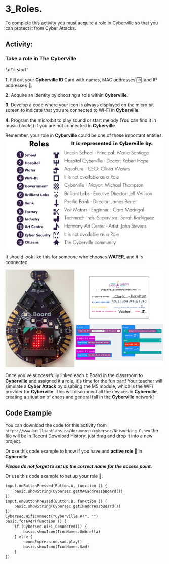 # 3_Roles. 

To complete this activity you must acquire a role in Cyberville so that you can protect it from Cyber Attacks.

## Activity:
### Take a role in The Cyberville

*Let's start!*

__1.__ Fill out your __Cyberville ID__ Card with names, MAC addresses 🆔, and IP addresses 📮.

__2.__ Acquire an identity by choosing a role within __Cyberville__.

__3.__ Develop a code where your icon is always displayed on the micro:bit screen to indicate that you are connected to Wi-Fi in __Cyberville__.

__4.__ Program the micro:bit to play sound or  start melody (You can find it in music blocks) if you are not connected in __Cyberville__.

Remember, your role in __Cyberville__ could be one of those important entities. 
![Rol](https://github.com/Brilliant-Labs/code.bl/blob/code_alpha/packaged/docs/static/mb/projects/bboard-tutorials-cyberville/Networking/3_Role/Rol.png?raw=true "Rol")

It should look like this for someone who chooses __WATER__, and it is connected.

![Step10](https://github.com/Brilliant-Labs/code.bl/blob/code_alpha/packaged/docs/static/mb/projects/bboard-tutorials-cyberville/Networking/3_Role/Step10.png?raw=true "Step10")

Once you've successfully linked each b.Board in the classroom to __Cyberville__ and assigned it a role, it's time for the fun part! Your teacher will simulate a __Cyber Attack__ by disabling the M5 module, which is the WiFi provider for __Cyberville__. This will disconnect all the devices in __Cyberville__, creating a situation of chaos and general fall in the __Cyberville__ network!

## Code Example

You can download the code for this activity from `https://www.brilliantlabs.ca/documents/cybersec/Networking_C.hex` the file will be in Recent Download History, just drag and drop it into a new project.  

Or use this code example to know if you have and __active role 👤__ in __Cyberville__.

__*Please do not forget to set up the correct name for the access point.*__

Or use this code example to set up your role 👤.

```blocks
input.onButtonPressed(Button.A, function () {
    basic.showString(Cybersec.getMACaddressbBoard())
})
input.onButtonPressed(Button.B, function () {
    basic.showString(Cybersec.getIPaddressbBoard())
})
Cybersec.WifiConnect("Cyberville #?", "")
basic.forever(function () {
    if (Cybersec.WiFi_Connected()) {
        basic.showIcon(IconNames.Umbrella)
    } else {
        soundExpression.sad.play()
        basic.showIcon(IconNames.Sad)
    }
})
```